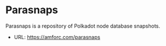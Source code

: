# Parasnaps

Parasnaps is a repository of Polkadot node database snapshots.

- URL: https://amforc.com/parasnaps